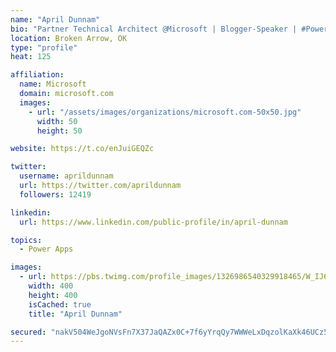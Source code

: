 ```yaml
---
name: "April Dunnam"
bio: "Partner Technical Architect @Microsoft | Blogger-Speaker | #PowerApps, #PowerAutomate, #Office365, #SharePoint | #WIT | #Karaoke Queen"
location: Broken Arrow, OK
type: "profile"
heat: 125

affiliation:
  name: Microsoft
  domain: microsoft.com
  images:
    - url: "/assets/images/organizations/microsoft.com-50x50.jpg"
      width: 50
      height: 50

website: https://t.co/enJuiGEQZc

twitter:
  username: aprildunnam
  url: https://twitter.com/aprildunnam
  followers: 12419

linkedin:
  url: https://www.linkedin.com/public-profile/in/april-dunnam

topics:
  - Power Apps

images:
  - url: https://pbs.twimg.com/profile_images/1326986540329918465/W_IJ6Ih2_400x400.jpg
    width: 400
    height: 400
    isCached: true
    title: "April Dunnam"

secured: "nakV504WeJgoNVsFn7X37JaQAZx0C+7f6yYrqQy7WWWeLxDqzolKaXk46UCz5MxXSLj0CW0Kahy9DRdW+F6Znb4uBPkqHn6qEUm4gPNQHWpFfdWFTsC0fpIS9qeLTFZk6iFdLDJ9pUevFTjrlPtcrDzWPFfi0CADJDhPy/9zDW1yOfYcyH7NFMLc+uDjsVC61j5HH+pJfgbSk4hYpiYA4+qcmWOCXVtVcH0bQbHTkE0i6kn/d+B1eL3iYEHqhbPoGN9wVrS1iZG3B8eC/Bv5rlNHBZP2kZc4xRHTwjswvfjm3EsIJPvmXAYHKPRziw0n0k7UWg9O5UFRX9eSS/+Q1SDVWFp3QIe8/2eZuuYRznsqKrBQT7OsH24zplpDNK4bVOhL4/whf1FRcP/egfpDIj3mpVJ/QJuvYzhhbiUFMKc=;xl69uC1iA94V1zuPhxT6kQ=="
---
```


